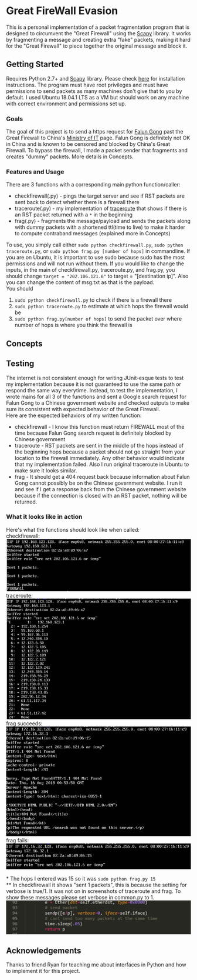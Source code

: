 # Great FireWall Evasion

This is a personal implementation of a packet fragmentation program that is designed to circumvent the "Great Firewall" using the [Scapy](https://scapy.net/) library. It works by fragmenting a message and creating extra "fake" packets, making it hard for the "Great Firewall" to piece together the original message and block it. 

## Getting Started

Requires Python 2.7+ and [Scapy](https://scapy.net/) library. Please check [here](https://scapy.readthedocs.io/en/latest/installation.html) for installation instructions. The program must have root privileges and must have permissions to send packets as many machines don't give that to you by default. I used Ubuntu 18.04.1 LTS as a VM but should work on any machine with correct environment and permissions set up.

### Goals
The goal of this project is to send a https request for [Falun Gong](https://en.wikipedia.org/wiki/Falun_Gong) past the Great Firewall to China's [Ministry of IT](www.miit.gov.cn) page. Falun Gong is definitely not OK in China and is known to be censored and blocked by China's Great Firewall. To bypass the firewall, I made a packet sender that fragments and creates "dummy" packets. More details in Concepts.

### Features and Usage
There are 3 functions with a corresponding main python function/caller:  
* checkfirewall(.py) - pings the target server and see if RST packets are sent back to detect whether there is a firewall there  
* traceroute(.py) - my implementation of [traceroute](https://en.wikipedia.org/wiki/Traceroute) that shows if there is an RST packet returned with a `*` in the beginning  
* frag(.py) - fragments the message/payload and sends the packets along with dummy packets with a shortened ttl(time to live) to make it harder to compute contraband messages (explained more in Concepts)  

To use, you simply call either `sudo python checkfirewall.py`, `sudo python traceroute.py`, or `sudo python frag.py [number of hops]` in commandline. If you are on Ubuntu, it is important to use sudo because sudo has the most permissions and will not run without them. If you would like to change the inputs, in the main of checkfirewall.py, traceroute.py, and frag.py, you should change `target = "202.106.121.6"` to target = "[destination ip]". Also you can change the content of msg.txt as that is the payload.    
You should  
1. `sudo python checkfirewall.py` to check if there is a firewall there
2. `sudo python traceroute.py` to estimate at which hops the firewall would be
3. `sudo python frag.py[number of hops]` to send the packet over where number of hops is where you think the firewall is   

## Concepts

## Testing
The internet is not consistent enough for writing JUnit-esque tests to test my implementation because it is not guaranteed to use the same path or respond the same way everytime. Instead, to test the implementation, I wrote mains for all 3 of the functions and sent a Google search request for Falun Gong to a Chinese government website and checked outputs to make sure its consistent with expected behavior of the Great Firewall.  
Here are the expected behaviors of my written function:   
* checkfirewall - I know this function must return FIREWALL most of the time because Falun Gong search request is definitely blocked by Chinese government  
* traceroute - RST packets are sent in the middle of the hops instead of the beginning hops because a packet should not go straight from your location to the firewall immediately. Any other behavior would indicate that my implementation failed. Also I run original traceroute in Ubuntu to make sure it looks similar.  
* frag - It should get a 404 request back because information about Falun Gong cannot possibly be on the Chinese government website. I run it and see if I get a response back from the Chinese government website because if the connection is closed with an RST packet, nothing will be returned.

### What it looks like in action

Here's what the functions should look like when called:  
checkfirewall:  
![checkfirewall](https://github.com/fubishio/GreatFirewallEvasion/blob/master/screenshots/checkfirewall.PNG)  
traceroute:  
![traceroute](https://github.com/fubishio/GreatFirewallEvasion/blob/master/screenshots/traceroute.PNG)  
frag succeeds:  
![frag succeeds](https://github.com/fubishio/GreatFirewallEvasion/blob/master/screenshots/fragsuccess.png)  
frag fails:  
![frag fails](https://github.com/fubishio/GreatFirewallEvasion/blob/master/screenshots/fragfail.png)  

\* The hops I entered was 15 so it was `sudo python frag.py 15`  
\** In checkfirewall it shows "sent 1 packets", this is because the setting for verbose is true/1. It was not on in screenshots of traceroute and frag. To show these messages please set verbose in common.py to 1.  
![verbose](https://github.com/fubishio/GreatFirewallEvasion/blob/master/screenshots/verbose.PNG)

## Acknowledgements

Thanks to friend Ryan for teaching me about interfaces in Python and how to implement it for this project.

